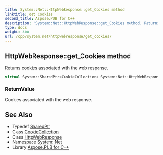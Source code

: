 ```yaml
---
title: System::Net::HttpWebResponse::get_Cookies method
linktitle: get_Cookies
second_title: Aspose.PUB for C++
description: 'System::Net::HttpWebResponse::get_Cookies method. Returns cookies associated with the web response in C++.'
type: docs
weight: 300
url: /cpp/system.net/httpwebresponse/get_cookies/
---
```

## HttpWebResponse::get_Cookies method


Returns cookies associated with the web response.

```cpp
virtual System::SharedPtr<CookieCollection> System::Net::HttpWebResponse::get_Cookies()
```


### ReturnValue

Cookies associated with the web response.

## See Also

* Typedef [SharedPtr](../../../system/sharedptr/)
* Class [CookieCollection](../../cookiecollection/)
* Class [HttpWebResponse](../)
* Namespace [System::Net](../../)
* Library [Aspose.PUB for C++](../../../)

